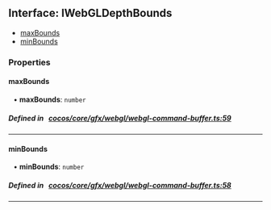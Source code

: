 ## Interface: IWebGLDepthBounds

- [maxBounds](#maxBounds)
- [minBounds](#minBounds)

### Properties

#### maxBounds

<div style="margin-left: 10px;">


• **maxBounds**: ``number``

</div>


##### Defined in &nbsp;   [cocos/core/gfx/webgl/webgl-command-buffer.ts:59](https://github.com/cocos-creator/engine/blob/c7bf6b8a9/cocos/core/gfx/webgl/webgl-command-buffer.ts#L59)&nbsp;

___
#### minBounds

<div style="margin-left: 10px;">


• **minBounds**: ``number``

</div>


##### Defined in &nbsp;   [cocos/core/gfx/webgl/webgl-command-buffer.ts:58](https://github.com/cocos-creator/engine/blob/c7bf6b8a9/cocos/core/gfx/webgl/webgl-command-buffer.ts#L58)&nbsp;

___
